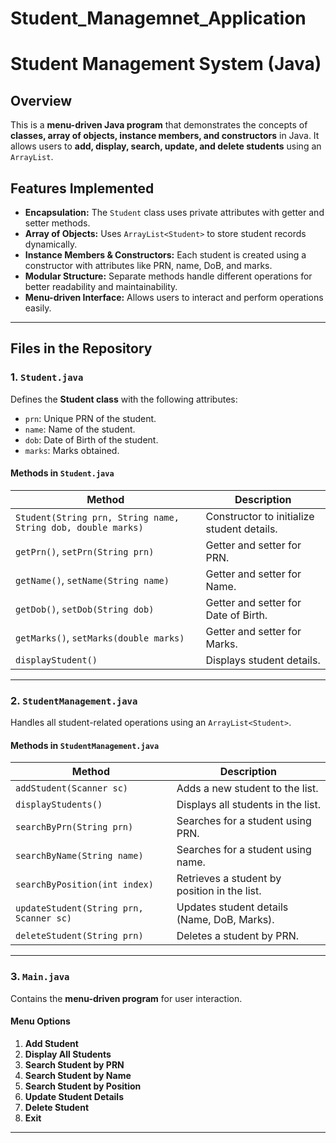# Student_Managemnet_Application

# Student Management System (Java)

## Overview
This is a **menu-driven Java program** that demonstrates the concepts of **classes, array of objects, instance members, and constructors** in Java. It allows users to **add, display, search, update, and delete students** using an `ArrayList`. 

## Features Implemented
- **Encapsulation:** The `Student` class uses private attributes with getter and setter methods.
- **Array of Objects:** Uses `ArrayList<Student>` to store student records dynamically.
- **Instance Members & Constructors:** Each student is created using a constructor with attributes like PRN, name, DoB, and marks.
- **Modular Structure:** Separate methods handle different operations for better readability and maintainability.
- **Menu-driven Interface:** Allows users to interact and perform operations easily.

---

## Files in the Repository
### 1. `Student.java`
Defines the **Student class** with the following attributes:
- `prn`: Unique PRN of the student.
- `name`: Name of the student.
- `dob`: Date of Birth of the student.
- `marks`: Marks obtained.

#### Methods in `Student.java`
| Method | Description |
|--------|------------|
| `Student(String prn, String name, String dob, double marks)` | Constructor to initialize student details. |
| `getPrn()`, `setPrn(String prn)` | Getter and setter for PRN. |
| `getName()`, `setName(String name)` | Getter and setter for Name. |
| `getDob()`, `setDob(String dob)` | Getter and setter for Date of Birth. |
| `getMarks()`, `setMarks(double marks)` | Getter and setter for Marks. |
| `displayStudent()` | Displays student details. |

---

### 2. `StudentManagement.java`
Handles all student-related operations using an `ArrayList<Student>`. 

#### Methods in `StudentManagement.java`
| Method | Description |
|--------|------------|
| `addStudent(Scanner sc)` | Adds a new student to the list. |
| `displayStudents()` | Displays all students in the list. |
| `searchByPrn(String prn)` | Searches for a student using PRN. |
| `searchByName(String name)` | Searches for a student using name. |
| `searchByPosition(int index)` | Retrieves a student by position in the list. |
| `updateStudent(String prn, Scanner sc)` | Updates student details (Name, DoB, Marks). |
| `deleteStudent(String prn)` | Deletes a student by PRN. |

---

### 3. `Main.java`
Contains the **menu-driven program** for user interaction.

#### Menu Options
1. **Add Student**
2. **Display All Students**
3. **Search Student by PRN**
4. **Search Student by Name**
5. **Search Student by Position**
6. **Update Student Details**
7. **Delete Student**
8. **Exit**

---


